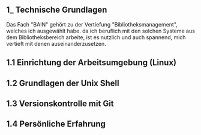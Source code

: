 ## 1_ Technische Grundlagen

Das Fach "BAIN" gehört zu der Vertiefung "Bibliotheksmanagement", welches ich ausgewählt habe. da ich beruflich mit den solchen Systeme aus dem Bibliotheksbereich arbeite, ist es nutzlich und auch spannend, mich vertieft mit denen auseinanderzusetzen.

## 1.1 Einrichtung der Arbeitsumgebung (Linux)
## 1.2 Grundlagen der Unix Shell
## 1.3 Versionskontrolle mit Git
## 1.4 Persönliche Erfahrung
